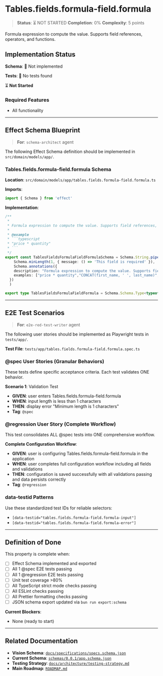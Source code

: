 # Tables.fields.formula-field.formula

> **Status**: ⏳ NOT STARTED
> **Completion**: 0%
> **Complexity**: 5 points

Formula expression to compute the value. Supports field references, operators, and functions.

## Implementation Status

**Schema**: 🔴 Not implemented

**Tests**: 🔴 No tests found

⏳ **Not Started**

### Required Features

- All functionality

---

## Effect Schema Blueprint

> **For**: `schema-architect` agent

The following Effect Schema definition should be implemented in `src/domain/models/app/`.

### Tables.fields.formula-field.formula Schema

**Location**: `src/domain/models/app/tables.fields.formula-field.formula.ts`

**Imports**:

```typescript
import { Schema } from 'effect'
```

**Implementation**:

```typescript
/**
 * 
 * Formula expression to compute the value. Supports field references, operators, and functions.
 * 
 * @example
 * ```typescript
 * "price * quantity"
 * ```
 */
export const TablesFieldsFormulaFieldFormulaSchema = Schema.String.pipe(
    Schema.minLength(1, { message: () => 'This field is required' }),
    Schema.annotations({
    description: "Formula expression to compute the value. Supports field references, operators, and functions.",
    examples: ["price * quantity","CONCAT(first_name, ' ', last_name)","IF(status = 'active', 'Yes', 'No')","ROUND(total * 0.15, 2)"]
  })
  )

export type TablesFieldsFormulaFieldFormula = Schema.Schema.Type<typeof TablesFieldsFormulaFieldFormulaSchema>
```

---

## E2E Test Scenarios

> **For**: `e2e-red-test-writer` agent

The following user stories should be implemented as Playwright tests in `tests/app/`.

**Test File**: `tests/app/tables.fields.formula-field.formula.spec.ts`

### @spec User Stories (Granular Behaviors)

These tests define specific acceptance criteria. Each test validates ONE behavior.

**Scenario 1**: Validation Test

- **GIVEN**: user enters Tables.fields.formula-field.formula
- **WHEN**: input length is less than 1 characters
- **THEN**: display error "Minimum length is 1 characters"
- **Tag**: `@spec`

### @regression User Story (Complete Workflow)

This test consolidates ALL @spec tests into ONE comprehensive workflow.

**Complete Configuration Workflow**:

- **GIVEN**: user is configuring Tables.fields.formula-field.formula in the application
- **WHEN**: user completes full configuration workflow including all fields and validations
- **THEN**: configuration is saved successfully with all validations passing and data persists correctly
- **Tag**: `@regression`

### data-testid Patterns

Use these standardized test IDs for reliable selectors:

- `[data-testid="tables.fields.formula-field.formula-input"]`
- `[data-testid="tables.fields.formula-field.formula-error"]`

---

## Definition of Done

This property is complete when:

- [ ] Effect Schema implemented and exported
- [ ] All 1 @spec E2E tests passing
- [ ] All 1 @regression E2E tests passing
- [ ] Unit test coverage >80%
- [ ] All TypeScript strict mode checks passing
- [ ] All ESLint checks passing
- [ ] All Prettier formatting checks passing
- [ ] JSON schema export updated via `bun run export:schema`

**Current Blockers**:

- None (ready to start)

---

## Related Documentation

- **Vision Schema**: [`docs/specifications/specs.schema.json`](../specs.schema.json)
- **Current Schema**: [`schemas/0.0.1/app.schema.json`](../../schemas/0.0.1/app.schema.json)
- **Testing Strategy**: [`docs/architecture/testing-strategy.md`](../../architecture/testing-strategy.md)
- **Main Roadmap**: [`ROADMAP.md`](../../../ROADMAP.md)
